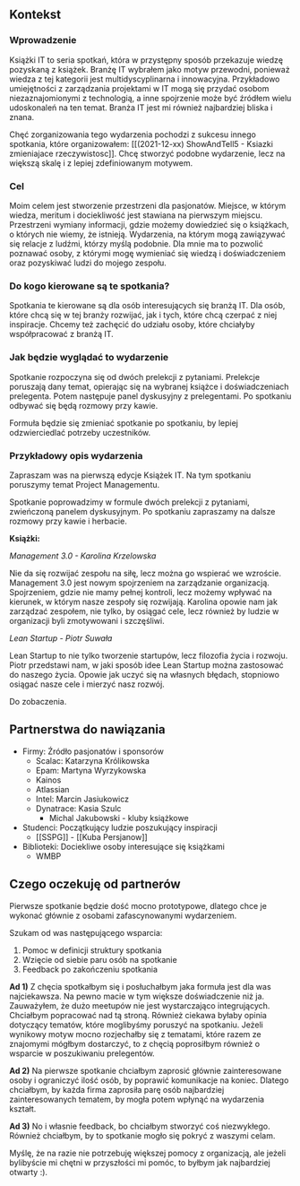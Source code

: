 ## Kontekst

### Wprowadzenie

Książki IT to seria spotkań, która w przystępny sposób przekazuje wiedzę pozyskaną z książek.
Branżę IT wybrałem jako motyw przewodni, ponieważ wiedza z tej kategorii jest multidyscyplinarna i innowacyjna. 
Przykładowo umiejętności z zarządzania projektami w IT mogą się przydać osobom niezaznajomionymi z technologią, a inne spojrzenie może być źródłem wielu udoskonaleń na ten temat.
Branża IT jest mi również najbardziej bliska i znana.

Chęć zorganizowania tego wydarzenia pochodzi z sukcesu innego spotkania, które organizowałem: [[(2021-12-xx) ShowAndTell5 - Ksiazki zmieniajace rzeczywistosc]].
Chcę stworzyć podobne wydarzenie, lecz na większą skalę i z lepiej zdefiniowanym motywem.

### Cel

Moim celem jest stworzenie przestrzeni dla pasjonatów.
Miejsce, w którym wiedza, meritum i dociekliwość jest stawiana na pierwszym miejscu.
Przestrzeni wymiany informacji, gdzie możemy dowiedzieć się o książkach, o których nie wiemy, że istnieją.
Wydarzenia, na którym mogą zawiązywać się relacje z ludźmi, którzy myślą podobnie.
Dla mnie ma to pozwolić poznawać osoby, z którymi mogę wymieniać się wiedzą i doświadczeniem oraz pozyskiwać ludzi do mojego zespołu.

### Do kogo kierowane są te spotkania?
Spotkania te kierowane są dla osób interesujących się branżą IT.
Dla osób, które chcą się w tej branży rozwijać, 
jak i tych, które chcą czerpać z niej inspiracje.
Chcemy też zachęcić do udziału osoby, które chciałyby współpracować z branżą IT.

### Jak będzie wyglądać to wydarzenie
Spotkanie rozpoczyna się od dwóch prelekcji z pytaniami.
Prelekcje poruszają dany temat, opierając się na wybranej książce i doświadczeniach prelegenta.
Potem następuje panel dyskusyjny z prelegentami.
Po spotkaniu odbywać się będą rozmowy przy kawie.

Formuła będzie się zmieniać spotkanie po spotkaniu, by lepiej odzwierciedlać potrzeby uczestników.

### Przykładowy opis wydarzenia
Zapraszam was na pierwszą edycje Książek IT.
Na tym spotkaniu poruszymy temat Project Managementu.

Spotkanie poprowadzimy w formule dwóch prelekcji z pytaniami, 
zwieńczoną panelem dyskusyjnym.
Po spotkaniu zapraszamy na dalsze rozmowy przy kawie i herbacie.

**Książki:**

*Management 3.0 - Karolina Krzelowska*

Nie da się rozwijać zespołu na siłę, lecz można go wspierać we wzroście.
Management 3.0 jest nowym spojrzeniem na zarządzanie organizacją.
Spojrzeniem, gdzie nie mamy pełnej kontroli, lecz możemy wpływać na kierunek, w którym nasze zespoły się rozwijają.
Karolina opowie nam jak zarządzać zespołem, nie tylko, by osiągać cele,
lecz również by ludzie w organizacji byli zmotywowani i szczęśliwi.

*Lean Startup - Piotr Suwała*

Lean Startup to nie tylko tworzenie startupów, lecz filozofia życia i rozwoju.
Piotr przedstawi nam, w jaki sposób idee Lean Startup można zastosować do naszego życia.
Opowie jak uczyć się na własnych błędach, stopniowo osiągać nasze cele i mierzyć nasz rozwój.


Do zobaczenia.

## Partnerstwa do nawiązania

- Firmy: Źródło pasjonatów i sponsorów
	- Scalac: Katarzyna Królikowska
	- Epam: Martyna Wyrzykowska
	- Kainos
	- Atlassian
	- Intel: Marcin Jasiukowicz
	- Dynatrace: Kasia Szulc
		- Michal Jakubowski - kluby książkowe
- Studenci: Początkujący ludzie poszukujący inspiracji
	-  [[SSPG]] - [[Kuba Persjanow]]
-  Biblioteki: Dociekliwe osoby interesujące się książkami
	-  WMBP

## Czego oczekuję od partnerów

Pierwsze spotkanie będzie dość mocno prototypowe, dlatego chce je wykonać głównie z osobami zafascynowanymi wydarzeniem.

Szukam od was następującego wsparcia: 
1. Pomoc w definicji struktury spotkania 
2. Wzięcie od siebie paru osób na spotkanie 
3. Feedback po zakończeniu spotkania 

**Ad 1)** 
Z chęcia spotkałbym się i posłuchałbym jaka formuła jest dla was najciekawsza. 
Na pewno macie w tym większe doświadczenie niż ja. 
Zauważyłem, że dużo meetupów nie jest wystarczająco integrujących. 
Chciałbym popracować nad tą stroną. 
Również ciekawa byłaby opinia dotyczący tematów, które moglibyśmy poruszyć na spotkaniu.
Jeżeli wynikowy motyw mocno rozjechałby się z tematami, które razem ze znajomymi mógłbym dostarczyć, to z chęcią poprosiłbym również o wsparcie w poszukiwaniu prelegentów.

**Ad 2)**
Na pierwsze spotkanie chciałbym zaprosić głównie zainteresowane osoby 
i ograniczyć ilość osób, by poprawić komunikacje na koniec. 
Dlatego chciałbym, by każda firma zaprosiła parę osób najbardziej zainteresowanych tematem, by mogła potem wpłynąć na wydarzenia kształt. 

**Ad 3)**
No i własnie feedback, bo chciałbym stworzyć coś niezwykłego. 
Również chciałbym, by to spotkanie mogło się pokryć z waszymi celam.

Myślę, że na razie nie potrzebuję większej pomocy z organizacją, ale jeżeli bylibyście mi chętni w przyszłości mi pomóc, to byłbym jak najbardziej otwarty :).
